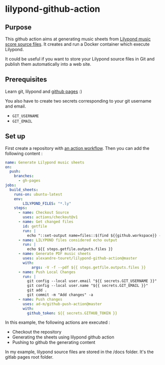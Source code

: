 # lilypond-github-action

## Purpose
This github action aims at generating music sheets from [Lilypond music score source files](https://lilypond.org).
It creates and run a Docker container which execute Lilypond.

It could be useful if you want to store your Lilypond source files in Git and publish them automatically into a web site.

## Prerequisites
Learn git, lilypond and [github pages](https://pages.github.com/)  :) 

You also have to create two secrets corresponding to your git username and email.
* ``GIT_USERNAME``
* ``GIT_EMAIL``

## Set up
First create a repository with [an action workflow](https://github.com/features/actions).
Then you can add the following content :

```yaml
name: Generate Lilypond music sheets
on:
  push:
    branches:
      - gh-pages
jobs:
  build_sheets:
    runs-on: ubuntu-latest
    env:
        LILYPOND_FILES: "*.ly"
    steps:
      - name: Checkout Source 
        uses: actions/checkout@v1
      - name: Get changed files
        id: getfile
        run: |
          echo "::set-output name=files::$(find ${{github.workspace}} -name "${{ env.LILYPOND_FILES }}" -printf "%P\n" | xargs)"
      - name: LILYPOND files considered echo output
        run: |
          echo ${{ steps.getfile.outputs.files }}
      - name: Generate PDF music sheets
        uses: alexandre-touret/lilypond-github-action@master
        with:
            args: -V -f --pdf ${{ steps.getfile.outputs.files }}
      - name: Push Local Changes
        run: |
          git config --local user.email "${{ secrets.GIT_USERNAME }}"
          git config --local user.name "${{ secrets.GIT_EMAIL }}"
          git add .
          git commit -m "Add changes" -a
      - name: Push changes
        uses: ad-m/github-push-action@master
        with:
          github_token: ${{ secrets.GITHUB_TOKEN }}
```

In this example, the following actions are executed :
* Checkout the repository
* Generating the sheets using lilypond github action
* Pushing to github the generating content

In my example, lilypond source files are stored in the /docs folder.
It's the gitlab pages root folder.

